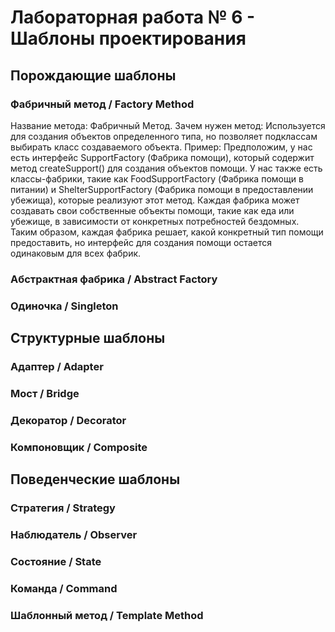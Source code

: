 # Лабораторная работа № 6 - Шаблоны проектирования #

## Порождающие шаблоны ##
### Фабричный метод / Factory Method ###
Название метода: Фабричный Метод.
Зачем нужен метод: Используется для создания объектов определенного типа, но позволяет подклассам выбирать класс создаваемого объекта.
Пример: Предположим, у нас есть интерфейс SupportFactory (Фабрика помощи), который содержит метод createSupport() для создания объектов помощи. У нас также есть классы-фабрики, такие как FoodSupportFactory (Фабрика помощи в питании) и ShelterSupportFactory (Фабрика помощи в предоставлении убежища), которые реализуют этот метод. Каждая фабрика может создавать свои собственные объекты помощи, такие как еда или убежище, в зависимости от конкретных потребностей бездомных. Таким образом, каждая фабрика решает, какой конкретный тип помощи предоставить, но интерфейс для создания помощи остается одинаковым для всех фабрик.
### Абстрактная фабрика / Abstract Factory ###
### Одиночка / Singleton ### 
## Структурные шаблоны ##
### Адаптер / Adapter
### Мост / Bridge
### Декоратор / Decorator
### Компоновщик / Composite
## Поведенческие шаблоны ##
### Стратегия / Strategy
### Наблюдатель / Observer
### Состояние / State
### Команда / Command
### Шаблонный метод / Template Method
